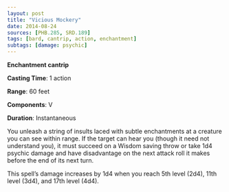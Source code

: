 ```yaml
---
layout: post
title: "Vicious Mockery"
date: 2014-08-24
sources: [PHB.285, SRD.189]
tags: [bard, cantrip, action, enchantment]
subtags: [damage: psychic]
---
```


**Enchantment cantrip**

**Casting Time**: 1 action

**Range**: 60 feet

**Components**: V

**Duration**: Instantaneous

You unleash a string of insults laced with subtle enchantments at a creature you can see within range. If the target can hear you (though it need not understand you), it must succeed on a Wisdom saving throw or take 1d4 psychic damage and have disadvantage on the next attack roll it makes before the end of its next turn.

This spell’s damage increases by 1d4 when you reach 5th level (2d4), 11th level (3d4), and 17th level (4d4).
